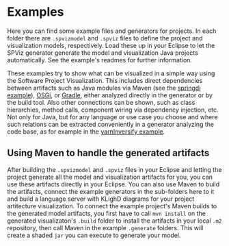 # Examples

Here you can find some example files and generators for projects. In each folder there are `.spvizmodel` and `.spviz` files to define the project and visualization models, respectively.
Load these up in your Eclipse to let the SPViz generator generate the model and visualization Java projects automatically.
See the example's readmes for further information.

These examples try to show what can be visualized in a simple way using the Software Project Visualization. This includes direct dependencies between artifacts such as Java modules via Maven (see the [springdi example](https://github.com/kieler/SoftwareProjectViz/tree/main/examples/springDI)), [OSGi](https://github.com/kieler/SoftwareProjectViz/tree/main/examples/osgi), or [Gradle](https://github.com/kieler/SoftwareProjectViz/tree/main/examples/gradle), either analyzed directly in the generator or by the build tool. Also other connections can be shown, such as class hierarchies, method calls, component wiring via dependency injection, etc. Not only for Java, but for any language or use case you choose and where such relations can be extracted conveniently in a generator analyzing the code base, as for example in the [yarnInversify example](https://github.com/kieler/SoftwareProjectViz/tree/main/examples/yarnInversify).

## Using Maven to handle the generated artifacts
After building the `.spvizmodel` and `.spviz` files in your Eclipse and letting the project generate all the model and visualization artifacts for you, you can use these artifacts directly in your Eclipse.
You can also use Maven to build the artifacts, connect the example generators in the sub-folders here to it and build a language server with KLighD diagrams for your project artitecture visualization.
To connect the example project's Maven builds to the generated model artifacts, you first have to call `mvn install` on the generated visualizaton's `.build` folder to install the artifacts in your local `.m2` repository, then call Maven in the example `.generate` folders.
This will create a shaded `jar` you can execute to generate your model.
